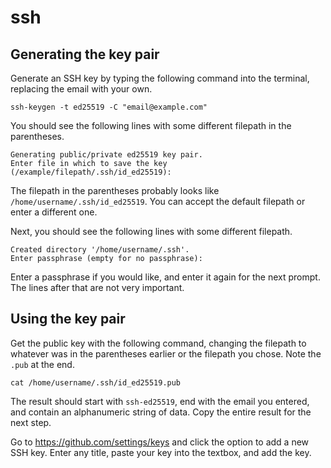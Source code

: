 # ssh

## Generating the key pair

Generate an SSH key by typing the following command into the terminal, replacing the email with your own.
```
ssh-keygen -t ed25519 -C "email@example.com"
```
You should see the following lines with some different filepath in the parentheses.
```
Generating public/private ed25519 key pair.
Enter file in which to save the key (/example/filepath/.ssh/id_ed25519):
```
The filepath in the parentheses probably looks like `/home/username/.ssh/id_ed25519`.
You can accept the default filepath or enter a different one.

Next, you should see the following lines with some different filepath.
```
Created directory '/home/username/.ssh'.
Enter passphrase (empty for no passphrase):
```
Enter a passphrase if you would like, and enter it again for the next prompt.
The lines after that are not very important.

## Using the key pair

Get the public key with the following command, changing the filepath to whatever was in the parentheses earlier or the filepath you chose. Note the `.pub` at the end.
```
cat /home/username/.ssh/id_ed25519.pub
```
The result should start with `ssh-ed25519`, end with the email you entered, and contain an alphanumeric string of data. Copy the entire result for the next step.

Go to https://github.com/settings/keys and click the option to add a new SSH key.
Enter any title, paste your key into the textbox, and add the key.
